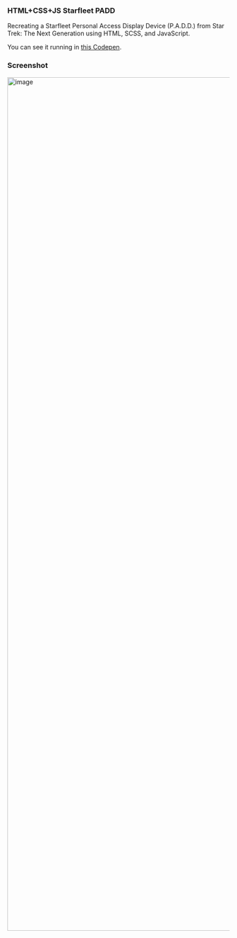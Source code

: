 ### HTML+CSS+JS Starfleet PADD

Recreating a Starfleet Personal Access Display Device (P.A.D.D.) from Star Trek: The Next Generation using HTML, SCSS, and JavaScript. 

You can see it running in [this Codepen](https://codepen.io/matthewcsimpson/pen/MWZVLpz).

### Screenshot

<img width="1862" height="1932" alt="image" src="https://github.com/user-attachments/assets/834dfdd6-6741-498f-8214-6aba453cf786" />
